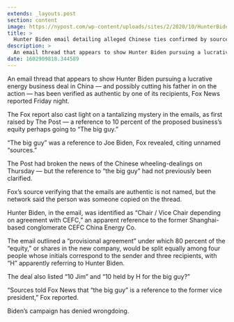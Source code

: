 ```yaml
--- 
extends: _layouts.post 
section: content 
image: https://nypost.com/wp-content/uploads/sites/2/2020/10/HunterBiden.jpg?quality=90&strip=all&w=1200 
title: > 
  Hunter Biden email detailing alleged Chinese ties confirmed by source: report 
description: > 
  An email thread that appears to show Hunter Biden pursuing a lucrative energy business deal in China — and possibly cutting his father in on the action — has been verified as authentic by one of its recipients, Fox News reported Friday night.Fox’s source verifying that the emails are authentic is not named, but the network said the person was someone copied on the thread.Hunter Biden, in the email, was identified as “Chair / Vice Chair depending on agreement with CEFC,” an apparent reference to the former Shanghai-based conglomerate CEFC China Energy Co.The email outlined a “provisional agreement” under which 80 percent of the “equity,” or shares in the new company, would be split equally among four people whose initials correspond to the sender and three recipients, with “H” apparently referring to Hunter Biden.The deal also listed “10 Jim” and “10 held by H for the big guy?”“Sources told Fox News that “the big guy” is a reference to the former vice president,” Fox reported. 
date: 1602909818.344589 
--- 
```

An email thread that appears to show Hunter Biden pursuing a lucrative energy business deal in China — and possibly cutting his father in on the action — has been verified as authentic by one of its recipients, Fox News reported Friday night.

The Fox report also cast light on a tantalizing mystery in the emails, as first raised by The Post — a reference to 10 percent of the proposed business’s equity perhaps going to “The big guy.”

“The big guy” was a reference to Joe Biden, Fox revealed, citing unnamed “sources.”

The Post had broken the news of the Chinese wheeling-dealings on Thursday — but the reference to “the big guy” had not previously been clarified.

Fox’s source verifying that the emails are authentic is not named, but the network said the person was someone copied on the thread.

Hunter Biden, in the email, was identified as “Chair / Vice Chair depending on agreement with CEFC,” an apparent reference to the former Shanghai-based conglomerate CEFC China Energy Co.

The email outlined a “provisional agreement” under which 80 percent of the “equity,” or shares in the new company, would be split equally among four people whose initials correspond to the sender and three recipients, with “H” apparently referring to Hunter Biden.

The deal also listed “10 Jim” and “10 held by H for the big guy?”

“Sources told Fox News that “the big guy” is a reference to the former vice president,” Fox reported.

Biden’s campaign has denied wrongdoing.